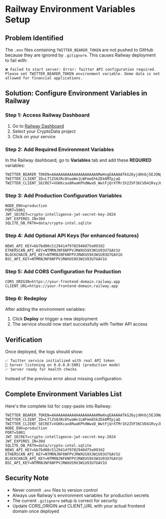 # Railway Environment Variables Setup

## Problem Identified
The `.env` files containing `TWITTER_BEARER_TOKEN` are not pushed to GitHub because they are ignored by `.gitignore`. This causes Railway deployment to fail with:

```
❌ Failed to start server: Error: Twitter API configuration required. Please set TWITTER_BEARER_TOKEN environment variable. Demo data is not allowed for financial applications.
```

## Solution: Configure Environment Variables in Railway

### Step 1: Access Railway Dashboard
1. Go to [Railway Dashboard](https://railway.app/dashboard)
2. Select your CryptoData project
3. Click on your service

### Step 2: Add Required Environment Variables
In the Railway dashboard, go to **Variables** tab and add these **REQUIRED** variables:

```
TWITTER_BEARER_TOKEN=AAAAAAAAAAAAAAAAAAAAAMwHxgEAAAAATkG26yjdHnbj5EJONgTGGmFTnVk%3DdTKzlXs6zyBOW1XhRgGCBqFYwMQwwDVCPBYyYNYTBx7ZFUJBfB
TWITTER_CLIENT_ID=LTlZS0JRc0twaWx1LWFmeEhkZEk6MTpjaQ
TWITTER_CLIENT_SECRET=VGKKcax8RwaKPhdWwxD_WwtFjQrXTMr1h2ZVF36CVD41RvyJQG
```

### Step 3: Add Production Configuration Variables
```
NODE_ENV=production
PORT=5001
JWT_SECRET=crypto-intelligence-jwt-secret-key-2024
JWT_EXPIRES_IN=30d
SQLITE_DB_PATH=data/crypto-intel.sqlite
```

### Step 4: Add Optional API Keys (for enhanced features)
```
NEWS_API_KEY=bb7bd00c5129414f9782940d75e093d2
ETHERSCAN_API_KEY=NTMRNJNF6NFPVJRWXUS9X3W1U93U7GAV1U
BLOCKCHAIN_API_KEY=NTMRNJNF6NFPVJRWXUS9X3W1U93U7GAV1U
BSC_API_KEY=NTMRNJNF6NFPVJRWXUS9X3W1U93U7GAV1U
```

### Step 5: Add CORS Configuration for Production
```
CORS_ORIGIN=https://your-frontend-domain.railway.app
CLIENT_URL=https://your-frontend-domain.railway.app
```

### Step 6: Redeploy
After adding the environment variables:
1. Click **Deploy** or trigger a new deployment
2. The service should now start successfully with Twitter API access

## Verification
Once deployed, the logs should show:
```
✅ Twitter service initialized with real API token
🚀 Server listening on 0.0.0.0:5001 (production mode)
✅ Server ready for health checks
```

Instead of the previous error about missing configuration.

## Complete Environment Variables List
Here's the complete list for copy-paste into Railway:

```
TWITTER_BEARER_TOKEN=AAAAAAAAAAAAAAAAAAAAAMwHxgEAAAAATkG26yjdHnbj5EJONgTGGmFTnVk%3DdTKzlXs6zyBOW1XhRgGCBqFYwMQwwDVCPBYyYNYTBx7ZFUJBfB
TWITTER_CLIENT_ID=LTlZS0JRc0twaWx1LWFmeEhkZEk6MTpjaQ
TWITTER_CLIENT_SECRET=VGKKcax8RwaKPhdWwxD_WwtFjQrXTMr1h2ZVF36CVD41RvyJQG
NODE_ENV=production
PORT=5001
JWT_SECRET=crypto-intelligence-jwt-secret-key-2024
JWT_EXPIRES_IN=30d
SQLITE_DB_PATH=data/crypto-intel.sqlite
NEWS_API_KEY=bb7bd00c5129414f9782940d75e093d2
ETHERSCAN_API_KEY=NTMRNJNF6NFPVJRWXUS9X3W1U93U7GAV1U
BLOCKCHAIN_API_KEY=NTMRNJNF6NFPVJRWXUS9X3W1U93U7GAV1U
BSC_API_KEY=NTMRNJNF6NFPVJRWXUS9X3W1U93U7GAV1U
```

## Security Note
- Never commit `.env` files to version control
- Always use Railway's environment variables for production secrets
- The current `.gitignore` setup is correct for security
- Update CORS_ORIGIN and CLIENT_URL with your actual frontend domain once deployed 